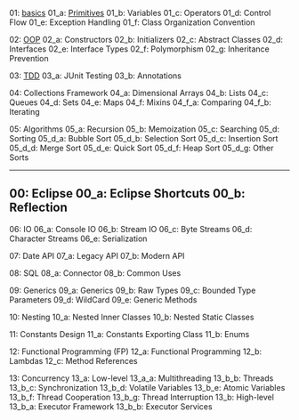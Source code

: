 01: [basics](java_se/basics/)
	01_a: [Primitives](java_se/basics/primitives)
	01_b: Variables
	01_c: Operators
	01_d: Control Flow
	01_e: Exception Handling
	01_f: Class Organization Convention
	
02: [OOP](java_se/oop/)
	02_a: Constructors
	02_b: Initializers
	02_c: Abstract Classes
	02_d: Interfaces
	02_e: Interface Types
	02_f: Polymorphism
	02_g: Inheritance Prevention
	
03: [TDD](java_se/tdd/)
	03_a: JUnit Testing
	03_b: Annotations
	
04: Collections Framework
	04_a: Dimensional Arrays
	04_b: Lists
	04_c: Queues
	04_d: Sets
	04_e: Maps
	04_f: Mixins
		04_f_a: Comparing
		04_f_b: Iterating

05: Algorithms
	05_a: Recursion
	05_b: Memoization
	05_c: Searching
	05_d: Sorting
		05_d_a: Bubble Sort
		05_d_b: Selection Sort
		05_d_c: Insertion Sort
		05_d_d: Merge Sort
		05_d_e: Quick Sort
		05_d_f: Heap Sort
		05_d_g: Other Sorts

--------------------------------------------
00: Eclipse
	00_a: Eclipse Shortcuts
	00_b: Reflection
--------------------------------------------
		
06: IO
	06_a: Console IO
	06_b: Stream IO
	06_c: Byte Streams
	06_d: Character Streams
	06_e: Serialization

07: Date API
	07_a: Legacy API
	07_b: Modern API

08: SQL
	08_a: Connector
	08_b: Common Uses

09: Generics
	09_a: Generics
	09_b: Raw Types
	09_c: Bounded Type Parameters
	09_d: WildCard
	09_e: Generic Methods
	
10: Nesting
	10_a: Nested Inner Classes
	10_b: Nested Static Classes

11: Constants Design
	11_a: Constants Exporting Class
	11_b: Enums
	
12: Functional Programming (FP)
	12_a: Functional Programming
	12_b: Lambdas
	12_c: Method References

13: Concurrency
	13_a: Low-level
		13_a_a: Multithreading
		13_b_b: Threads
		13_b_c: Synchronization
		13_b_d: Volatile Variables
		13_b_e: Atomic Variables
		13_b_f: Thread Cooperation
		13_b_g: Thread Interruption
	13_b: High-level
		13_b_a: Executor Framework
		13_b_b: Executor Services
		

